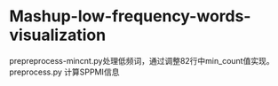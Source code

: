 # Mashup-low-frequency-words-visualization
prepreprocess-mincnt.py处理低频词，通过调整82行中min_count值实现。 <br>
preprocess.py 计算SPPMI信息
